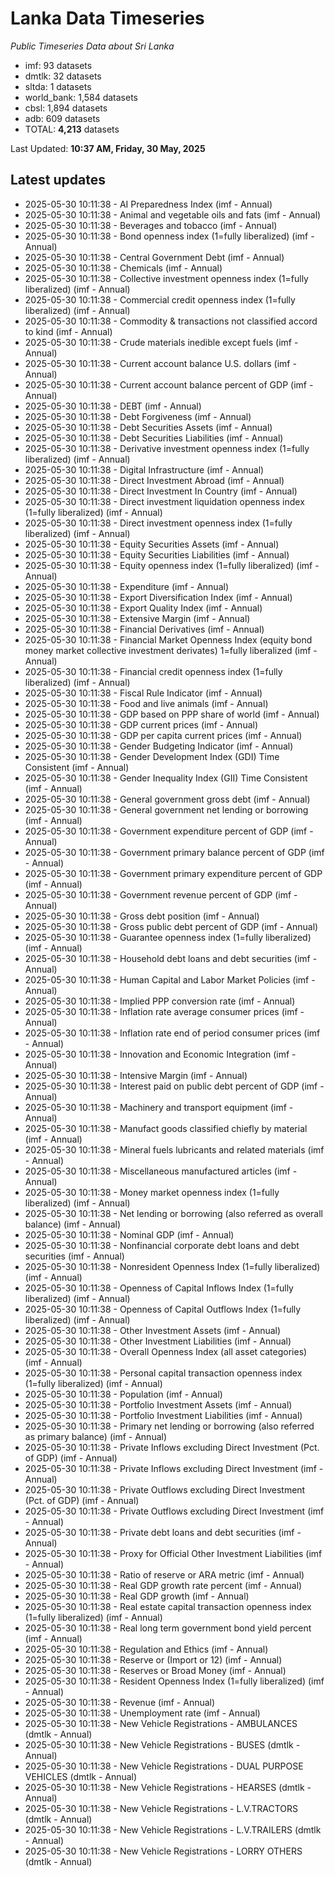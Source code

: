 # Lanka Data Timeseries
*Public Timeseries Data about Sri Lanka*

* imf: 93 datasets
* dmtlk: 32 datasets
* sltda: 1 datasets
* world_bank: 1,584 datasets
* cbsl: 1,894 datasets
* adb: 609 datasets
* TOTAL: **4,213** datasets

Last Updated: **10:37 AM, Friday, 30 May, 2025**

## Latest updates

* 2025-05-30 10:11:38 - AI Preparedness Index (imf - Annual)
* 2025-05-30 10:11:38 - Animal and vegetable oils and fats (imf - Annual)
* 2025-05-30 10:11:38 - Beverages and tobacco (imf - Annual)
* 2025-05-30 10:11:38 - Bond openness index (1=fully liberalized) (imf - Annual)
* 2025-05-30 10:11:38 - Central Government Debt (imf - Annual)
* 2025-05-30 10:11:38 - Chemicals (imf - Annual)
* 2025-05-30 10:11:38 - Collective investment openness index (1=fully liberalized) (imf - Annual)
* 2025-05-30 10:11:38 - Commercial credit openness index (1=fully liberalized) (imf - Annual)
* 2025-05-30 10:11:38 - Commodity & transactions not classified accord to kind (imf - Annual)
* 2025-05-30 10:11:38 - Crude materials inedible except fuels (imf - Annual)
* 2025-05-30 10:11:38 - Current account balance U.S. dollars (imf - Annual)
* 2025-05-30 10:11:38 - Current account balance percent of GDP (imf - Annual)
* 2025-05-30 10:11:38 - DEBT (imf - Annual)
* 2025-05-30 10:11:38 - Debt Forgiveness (imf - Annual)
* 2025-05-30 10:11:38 - Debt Securities Assets (imf - Annual)
* 2025-05-30 10:11:38 - Debt Securities Liabilities (imf - Annual)
* 2025-05-30 10:11:38 - Derivative investment openness index (1=fully liberalized) (imf - Annual)
* 2025-05-30 10:11:38 - Digital Infrastructure (imf - Annual)
* 2025-05-30 10:11:38 - Direct Investment Abroad (imf - Annual)
* 2025-05-30 10:11:38 - Direct Investment In Country (imf - Annual)
* 2025-05-30 10:11:38 - Direct investment liquidation openness index (1=fully liberalized) (imf - Annual)
* 2025-05-30 10:11:38 - Direct investment openness index (1=fully liberalized) (imf - Annual)
* 2025-05-30 10:11:38 - Equity Securities Assets (imf - Annual)
* 2025-05-30 10:11:38 - Equity Securities Liabilities (imf - Annual)
* 2025-05-30 10:11:38 - Equity openness index (1=fully liberalized) (imf - Annual)
* 2025-05-30 10:11:38 - Expenditure (imf - Annual)
* 2025-05-30 10:11:38 - Export Diversification Index (imf - Annual)
* 2025-05-30 10:11:38 - Export Quality Index (imf - Annual)
* 2025-05-30 10:11:38 - Extensive Margin (imf - Annual)
* 2025-05-30 10:11:38 - Financial Derivatives (imf - Annual)
* 2025-05-30 10:11:38 - Financial Market Openness Index (equity bond money market collective investment derivates) 1=fully liberalized (imf - Annual)
* 2025-05-30 10:11:38 - Financial credit openness index (1=fully liberalized) (imf - Annual)
* 2025-05-30 10:11:38 - Fiscal Rule Indicator (imf - Annual)
* 2025-05-30 10:11:38 - Food and live animals (imf - Annual)
* 2025-05-30 10:11:38 - GDP based on PPP share of world (imf - Annual)
* 2025-05-30 10:11:38 - GDP current prices (imf - Annual)
* 2025-05-30 10:11:38 - GDP per capita current prices (imf - Annual)
* 2025-05-30 10:11:38 - Gender Budgeting Indicator (imf - Annual)
* 2025-05-30 10:11:38 - Gender Development Index (GDI) Time Consistent (imf - Annual)
* 2025-05-30 10:11:38 - Gender Inequality Index (GII) Time Consistent (imf - Annual)
* 2025-05-30 10:11:38 - General government gross debt (imf - Annual)
* 2025-05-30 10:11:38 - General government net lending or borrowing (imf - Annual)
* 2025-05-30 10:11:38 - Government expenditure percent of GDP (imf - Annual)
* 2025-05-30 10:11:38 - Government primary balance percent of GDP (imf - Annual)
* 2025-05-30 10:11:38 - Government primary expenditure percent of GDP (imf - Annual)
* 2025-05-30 10:11:38 - Government revenue percent of GDP (imf - Annual)
* 2025-05-30 10:11:38 - Gross debt position (imf - Annual)
* 2025-05-30 10:11:38 - Gross public debt percent of GDP (imf - Annual)
* 2025-05-30 10:11:38 - Guarantee openness index (1=fully liberalized) (imf - Annual)
* 2025-05-30 10:11:38 - Household debt loans and debt securities (imf - Annual)
* 2025-05-30 10:11:38 - Human Capital and Labor Market Policies (imf - Annual)
* 2025-05-30 10:11:38 - Implied PPP conversion rate (imf - Annual)
* 2025-05-30 10:11:38 - Inflation rate average consumer prices (imf - Annual)
* 2025-05-30 10:11:38 - Inflation rate end of period consumer prices (imf - Annual)
* 2025-05-30 10:11:38 - Innovation and Economic Integration (imf - Annual)
* 2025-05-30 10:11:38 - Intensive Margin (imf - Annual)
* 2025-05-30 10:11:38 - Interest paid on public debt percent of GDP (imf - Annual)
* 2025-05-30 10:11:38 - Machinery and transport equipment (imf - Annual)
* 2025-05-30 10:11:38 - Manufact goods classified chiefly by material (imf - Annual)
* 2025-05-30 10:11:38 - Mineral fuels lubricants and related materials (imf - Annual)
* 2025-05-30 10:11:38 - Miscellaneous manufactured articles (imf - Annual)
* 2025-05-30 10:11:38 - Money market openness index (1=fully liberalized) (imf - Annual)
* 2025-05-30 10:11:38 - Net lending or borrowing (also referred as overall balance) (imf - Annual)
* 2025-05-30 10:11:38 - Nominal GDP (imf - Annual)
* 2025-05-30 10:11:38 - Nonfinancial corporate debt loans and debt securities (imf - Annual)
* 2025-05-30 10:11:38 - Nonresident Openness Index (1=fully liberalized) (imf - Annual)
* 2025-05-30 10:11:38 - Openness of Capital Inflows Index (1=fully liberalized) (imf - Annual)
* 2025-05-30 10:11:38 - Openness of Capital Outflows Index (1=fully liberalized) (imf - Annual)
* 2025-05-30 10:11:38 - Other Investment Assets (imf - Annual)
* 2025-05-30 10:11:38 - Other Investment Liabilities (imf - Annual)
* 2025-05-30 10:11:38 - Overall Openness Index (all asset categories) (imf - Annual)
* 2025-05-30 10:11:38 - Personal capital transaction openness index (1=fully liberalized) (imf - Annual)
* 2025-05-30 10:11:38 - Population (imf - Annual)
* 2025-05-30 10:11:38 - Portfolio Investment Assets (imf - Annual)
* 2025-05-30 10:11:38 - Portfolio Investment Liabilities (imf - Annual)
* 2025-05-30 10:11:38 - Primary net lending or borrowing (also referred as primary balance) (imf - Annual)
* 2025-05-30 10:11:38 - Private Inflows excluding Direct Investment (Pct. of GDP) (imf - Annual)
* 2025-05-30 10:11:38 - Private Inflows excluding Direct Investment (imf - Annual)
* 2025-05-30 10:11:38 - Private Outflows excluding Direct Investment (Pct. of GDP) (imf - Annual)
* 2025-05-30 10:11:38 - Private Outflows excluding Direct Investment (imf - Annual)
* 2025-05-30 10:11:38 - Private debt loans and debt securities (imf - Annual)
* 2025-05-30 10:11:38 - Proxy for Official Other Investment Liabilities (imf - Annual)
* 2025-05-30 10:11:38 - Ratio of reserve or ARA metric (imf - Annual)
* 2025-05-30 10:11:38 - Real GDP growth rate percent (imf - Annual)
* 2025-05-30 10:11:38 - Real GDP growth (imf - Annual)
* 2025-05-30 10:11:38 - Real estate capital transaction openness index (1=fully liberalized) (imf - Annual)
* 2025-05-30 10:11:38 - Real long term government bond yield percent (imf - Annual)
* 2025-05-30 10:11:38 - Regulation and Ethics (imf - Annual)
* 2025-05-30 10:11:38 - Reserve or (Import or 12) (imf - Annual)
* 2025-05-30 10:11:38 - Reserves or Broad Money (imf - Annual)
* 2025-05-30 10:11:38 - Resident Openness Index (1=fully liberalized) (imf - Annual)
* 2025-05-30 10:11:38 - Revenue (imf - Annual)
* 2025-05-30 10:11:38 - Unemployment rate (imf - Annual)
* 2025-05-30 10:11:38 - New Vehicle Registrations - AMBULANCES (dmtlk - Annual)
* 2025-05-30 10:11:38 - New Vehicle Registrations - BUSES (dmtlk - Annual)
* 2025-05-30 10:11:38 - New Vehicle Registrations - DUAL PURPOSE VEHICLES (dmtlk - Annual)
* 2025-05-30 10:11:38 - New Vehicle Registrations - HEARSES (dmtlk - Annual)
* 2025-05-30 10:11:38 - New Vehicle Registrations - L.V.TRACTORS (dmtlk - Annual)
* 2025-05-30 10:11:38 - New Vehicle Registrations - L.V.TRAILERS (dmtlk - Annual)
* 2025-05-30 10:11:38 - New Vehicle Registrations - LORRY OTHERS (dmtlk - Annual)